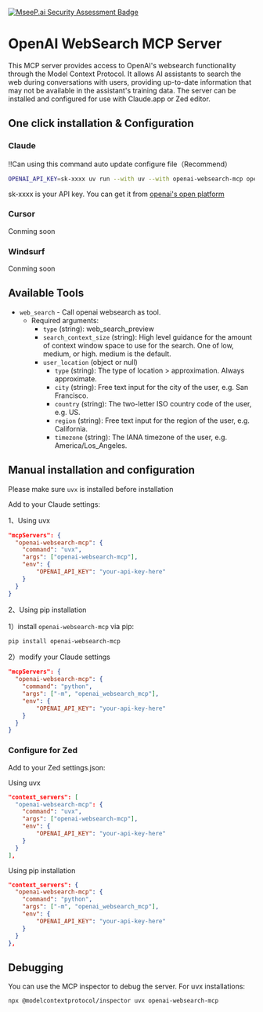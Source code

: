 [![MseeP.ai Security Assessment Badge](https://mseep.net/pr/conechoai-openai-websearch-mcp-badge.png)](https://mseep.ai/app/conechoai-openai-websearch-mcp)

# OpenAI WebSearch MCP Server

This MCP server provides access to OpenAI's websearch functionality through the Model Context Protocol. It allows AI assistants to search the web during conversations with users, providing up-to-date information that may not be available in the assistant's training data. The server can be installed and configured for use with Claude.app or Zed editor.

## One click installation & Configuration

### Claude 

!!Can using this command auto update configure file（Recommend）
```bash
OPENAI_API_KEY=sk-xxxx uv run --with uv --with openai-websearch-mcp openai-websearch-mcp-install
```
sk-xxxx is your API key. You can get it from [openai's open platform](https://platform.openai.com/)

### Cursor
Conming soon

### Windsurf
Conming soon


## Available Tools

- `web_search` - Call openai websearch as tool.
  - Required arguments:
    - `type` (string): web_search_preview
    - `search_context_size` (string): High level guidance for the amount of context window space to use for the search. One of low, medium, or high. medium is the default.
    - `user_location` (object or null)
      - `type` (string): The type of location > approximation. Always approximate.
      - `city` (string): Free text input for the city of the user, e.g. San Francisco.
      - `country` (string): The two-letter ISO country code of the user, e.g. US.
      - `region` (string): Free text input for the region of the user, e.g. California.
      - `timezone` (string): The IANA timezone of the user, e.g. America/Los_Angeles.


## Manual installation and configuration

Please make sure `uvx` is installed before installation

Add to your Claude settings:


1、Using uvx

```json
"mcpServers": {
  "openai-websearch-mcp": {
    "command": "uvx",
    "args": ["openai-websearch-mcp"],
    "env": {
        "OPENAI_API_KEY": "your-api-key-here"
    }
  }
}
```

2、Using pip installation

1）install `openai-websearch-mcp` via pip:

```bash
pip install openai-websearch-mcp
```

2）modify your Claude settings

```json
"mcpServers": {
  "openai-websearch-mcp": {
    "command": "python",
    "args": ["-m", "openai_websearch_mcp"],
    "env": {
        "OPENAI_API_KEY": "your-api-key-here"
    }
  }
}
```

### Configure for Zed

Add to your Zed settings.json:

Using uvx

```json
"context_servers": [
  "openai-websearch-mcp": {
    "command": "uvx",
    "args": ["openai-websearch-mcp"],
    "env": {
        "OPENAI_API_KEY": "your-api-key-here"
    }
  }
],
```

Using pip installation

```json
"context_servers": {
  "openai-websearch-mcp": {
    "command": "python",
    "args": ["-m", "openai_websearch_mcp"],
    "env": {
        "OPENAI_API_KEY": "your-api-key-here"
    }
  }
},
```

## Debugging

You can use the MCP inspector to debug the server. For uvx installations:

```bash
npx @modelcontextprotocol/inspector uvx openai-websearch-mcp
```
